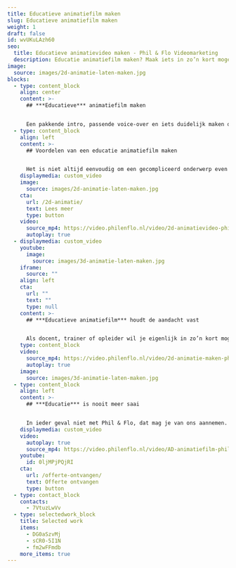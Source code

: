```yaml
---
title: Educatieve animatiefilm maken
slug: Educatieve animatiefilm maken
weight: 1
draft: false
id: wvUKuLAzh60
seo:
  title: Educatieve animatievideo maken - Phil & Flo Videomarketing
  description: Educatie animatiefilm maken? Maak iets in zo’n kort mogelijk tijdsbestek duidelijk aan je doelgroep. Zo komt je boodschap goed over.
image:
  source: images/2d-animatie-laten-maken.jpg
blocks:
  - type: content_block
    align: center
    content: >-
      ## ***Educatieve*** animatiefilm maken


      Een pakkende intro, passende voice-over en iets duidelijk maken dat zonder film bijna onmogelijk is. Zomaar drie voordelen waarin je de aandacht vanaf het begin vast kunt grijpen, houden en duidelijk inzicht in bepaalde onderwerpen kunt geven. Een ander voordeel van een educatie animatiefilm maken is dat het prettig is om naar te kijken. Wie is er inmiddels niet met animatie op gegroeid? Wij in ieder geval wel!
  - type: content_block
    align: left
    content: >-
      ## Voordelen van een educatie animatiefilm maken


      Het is niet altijd eenvoudig om een gecompliceerd onderwerp even in een paar zinnen aan je doelgroep uit te leggen. Laat staan dat die boodschap blijft hangen bij jouw publiek. Door een educatie animatiefilm te maken kun je je doelgroep overtuigen met een ultrakorte, glasheldere en visuele uitleg.Animatie heeft namelijk de eigenschap niets tot de verbeelding toe te laten. Met andere woorden: animatie kan inzicht geven in zaken wat het menselijk oog niet kan waarnemen.
    displaymedia: custom_video
    image:
      source: images/2d-animatie-laten-maken.jpg
    cta:
      url: /2d-animatie/
      text: Lees meer
      type: button
    video:
      source_mp4: https://video.philenflo.nl/video/2d-animatievideo-phil-en-flo.mp4
      autoplay: true
  - displaymedia: custom_video
    youtube:
      image:
        source: images/3d-animatie-laten-maken.jpg
    iframe:
      source: ""
    align: left
    cta:
      url: ""
      text: ""
      type: null
    content: >-
      ## ***Educatieve animatiefilm*** houdt de aandacht vast


      Als docent, trainer of opleider wil je eigenlijk in zo’n kort mogelijk tijdsbestek iets duidelijk maken aan je publiek. Het is natuurlijk al helemaal mooi als iedereen je meteen begrijpt in wat je duidelijk wilt maken. Een simpele tekening zegt vaak al meer dan duizend woorden en stel je eens voor wat je in een minuut visueel teweeg zou kunnen brengen. En weeg dat eens af tegen in de hoeveelheid energie die je er in moet steken om iets met woorden en teksten onomwonden duidelijk te maken. Wij snappen dat het rekensommetje snel is gemaakt.
    type: content_block
    video:
      source_mp4: https://video.philenflo.nl/video/2d-animatie-maken-phil-en-flo.mp4
      autoplay: true
    image:
      source: images/3d-animatie-laten-maken.jpg
  - type: content_block
    align: left
    content: >-
      ## ***Educatie*** is nooit meer saai


      In ieder geval niet met Phil & Flo, dat mag je van ons aannemen. Wil je eens een verhelderend gesprek over het visualiseren van jouw droge educatieve materie? Kom in contact en laat weten welke uitdaging jij voor ons in petto hebt.
    displaymedia: custom_video
    video:
      autoplay: true
      source_mp4: https://video.philenflo.nl/video/AD-animatiefilm-phil-en-flo.mp4
    youtube:
      id: 0ljMPjPQjRI
    cta:
      url: /offerte-ontvangen/
      text: Offerte ontvangen
      type: button
  - type: contact_block
    contacts:
      - 7VtuzLwVv
  - type: selectedwork_block
    title: Selected work
    items:
      - DG0aSzvMj
      - sCR0-5I1N
      - fm2wFFmdb
    more_items: true
---
```

